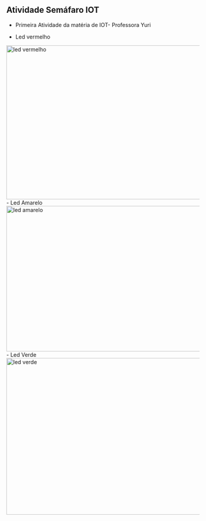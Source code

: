 ## Atividade Semáfaro IOT
- Primeira Atividade da matéria de IOT- Professora Yuri

- Led vermelho
<img width="930" height="402" alt="led vermelho" src="https://github.com/user-attachments/assets/0061bbb9-7d3a-4e63-9b8a-eebfb486867a" />
- Led Amarelo  
<img width="959" height="380" alt="led amarelo" src="https://github.com/user-attachments/assets/6eb46a9c-dddb-4ca7-a318-d81e6904b46b" />
- Led Verde
<img width="941" height="409" alt="led verde" src="https://github.com/user-attachments/assets/4ce608b7-c94a-4fcb-b2ae-3077df4dbb5d" />

